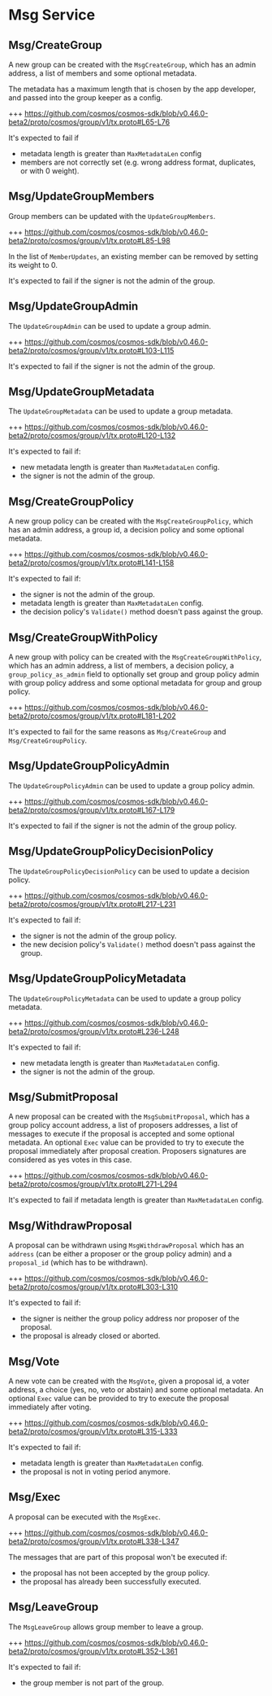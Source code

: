 <!--
order: 3
-->

# Msg Service

## Msg/CreateGroup

A new group can be created with the `MsgCreateGroup`, which has an admin address, a list of members and some optional metadata.

The metadata has a maximum length that is chosen by the app developer, and
passed into the group keeper as a config.

+++ https://github.com/cosmos/cosmos-sdk/blob/v0.46.0-beta2/proto/cosmos/group/v1/tx.proto#L65-L76

It's expected to fail if

- metadata length is greater than `MaxMetadataLen`
  config
- members are not correctly set (e.g. wrong address format, duplicates, or with 0 weight).

## Msg/UpdateGroupMembers

Group members can be updated with the `UpdateGroupMembers`.

+++ https://github.com/cosmos/cosmos-sdk/blob/v0.46.0-beta2/proto/cosmos/group/v1/tx.proto#L85-L98

In the list of `MemberUpdates`, an existing member can be removed by setting its weight to 0.

It's expected to fail if the signer is not the admin of the group.

## Msg/UpdateGroupAdmin

The `UpdateGroupAdmin` can be used to update a group admin.

+++ https://github.com/cosmos/cosmos-sdk/blob/v0.46.0-beta2/proto/cosmos/group/v1/tx.proto#L103-L115

It's expected to fail if the signer is not the admin of the group.

## Msg/UpdateGroupMetadata

The `UpdateGroupMetadata` can be used to update a group metadata.

+++ https://github.com/cosmos/cosmos-sdk/blob/v0.46.0-beta2/proto/cosmos/group/v1/tx.proto#L120-L132

It's expected to fail if:

- new metadata length is greater than `MaxMetadataLen` config.
- the signer is not the admin of the group.

## Msg/CreateGroupPolicy

A new group policy can be created with the `MsgCreateGroupPolicy`, which has an admin address, a group id, a decision policy and some optional metadata.

+++ https://github.com/cosmos/cosmos-sdk/blob/v0.46.0-beta2/proto/cosmos/group/v1/tx.proto#L141-L158

It's expected to fail if:

- the signer is not the admin of the group.
- metadata length is greater than `MaxMetadataLen` config.
- the decision policy's `Validate()` method doesn't pass against the group.

## Msg/CreateGroupWithPolicy

A new group with policy can be created with the `MsgCreateGroupWithPolicy`, which has an admin address, a list of members, a decision policy, a `group_policy_as_admin` field to optionally set group and group policy admin with group policy address and some optional metadata for group and group policy.

+++ https://github.com/cosmos/cosmos-sdk/blob/v0.46.0-beta2/proto/cosmos/group/v1/tx.proto#L181-L202

It's expected to fail for the same reasons as `Msg/CreateGroup` and `Msg/CreateGroupPolicy`.

## Msg/UpdateGroupPolicyAdmin

The `UpdateGroupPolicyAdmin` can be used to update a group policy admin.

+++ https://github.com/cosmos/cosmos-sdk/blob/v0.46.0-beta2/proto/cosmos/group/v1/tx.proto#L167-L179

It's expected to fail if the signer is not the admin of the group policy.

## Msg/UpdateGroupPolicyDecisionPolicy

The `UpdateGroupPolicyDecisionPolicy` can be used to update a decision policy.

+++ https://github.com/cosmos/cosmos-sdk/blob/v0.46.0-beta2/proto/cosmos/group/v1/tx.proto#L217-L231

It's expected to fail if:

- the signer is not the admin of the group policy.
- the new decision policy's `Validate()` method doesn't pass against the group.

## Msg/UpdateGroupPolicyMetadata

The `UpdateGroupPolicyMetadata` can be used to update a group policy metadata.

+++ https://github.com/cosmos/cosmos-sdk/blob/v0.46.0-beta2/proto/cosmos/group/v1/tx.proto#L236-L248

It's expected to fail if:

- new metadata length is greater than `MaxMetadataLen` config.
- the signer is not the admin of the group.

## Msg/SubmitProposal

A new proposal can be created with the `MsgSubmitProposal`, which has a group policy account address, a list of proposers addresses, a list of messages to execute if the proposal is accepted and some optional metadata.
An optional `Exec` value can be provided to try to execute the proposal immediately after proposal creation. Proposers signatures are considered as yes votes in this case.

+++ https://github.com/cosmos/cosmos-sdk/blob/v0.46.0-beta2/proto/cosmos/group/v1/tx.proto#L271-L294

It's expected to fail if metadata length is greater than `MaxMetadataLen` config.

## Msg/WithdrawProposal

A proposal can be withdrawn using `MsgWithdrawProposal` which has an `address` (can be either a proposer or the group policy admin) and a `proposal_id` (which has to be withdrawn).

+++ https://github.com/cosmos/cosmos-sdk/blob/v0.46.0-beta2/proto/cosmos/group/v1/tx.proto#L303-L310

It's expected to fail if:

- the signer is neither the group policy address nor proposer of the proposal.
- the proposal is already closed or aborted.

## Msg/Vote

A new vote can be created with the `MsgVote`, given a proposal id, a voter address, a choice (yes, no, veto or abstain) and some optional metadata.
An optional `Exec` value can be provided to try to execute the proposal immediately after voting.

+++ https://github.com/cosmos/cosmos-sdk/blob/v0.46.0-beta2/proto/cosmos/group/v1/tx.proto#L315-L333

It's expected to fail if:

- metadata length is greater than `MaxMetadataLen` config.
- the proposal is not in voting period anymore.

## Msg/Exec

A proposal can be executed with the `MsgExec`.

+++ https://github.com/cosmos/cosmos-sdk/blob/v0.46.0-beta2/proto/cosmos/group/v1/tx.proto#L338-L347

The messages that are part of this proposal won't be executed if:

- the proposal has not been accepted by the group policy.
- the proposal has already been successfully executed.

## Msg/LeaveGroup

The `MsgLeaveGroup` allows group member to leave a group.

+++ https://github.com/cosmos/cosmos-sdk/blob/v0.46.0-beta2/proto/cosmos/group/v1/tx.proto#L352-L361

It's expected to fail if:

- the group member is not part of the group.
